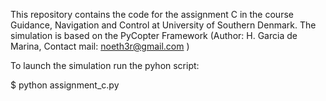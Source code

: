 This repository contains the code for the assignment C in the course Guidance, Navigation and Control at University of Southern Denmark. The simulation is based on the PyCopter Framework (Author: H. Garcia de Marina, Contact mail: noeth3r@gmail.com ) 

To launch the simulation run the pyhon script:

$ python assignment_c.py

